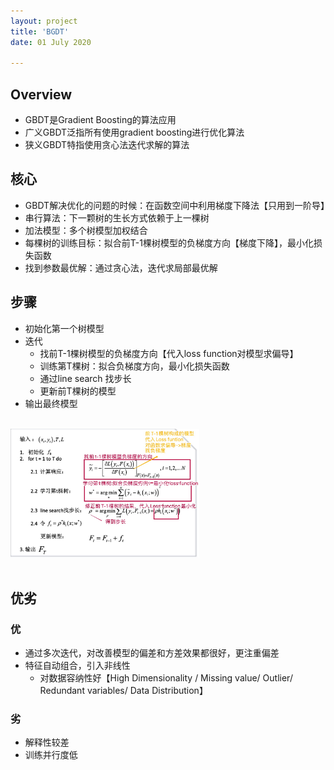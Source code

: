 ```yaml
---
layout: project
title: 'BGDT'
date: 01 July 2020

---		
```

## Overview
- GBDT是Gradient Boosting的算法应用
- 广义GBDT泛指所有使用gradient boosting进行优化算法
- 狭义GBDT特指使用贪心法迭代求解的算法

## 核心
- GBDT解决优化的问题的时候：在函数空间中利用梯度下降法【只用到一阶导】
- 串行算法：下一颗树的生长方式依赖于上一棵树
- 加法模型：多个树模型加权结合
- 每棵树的训练目标：拟合前T-1棵树模型的负梯度方向【梯度下降】，最小化损失函数
- 找到参数最优解：通过贪心法，迭代求局部最优解
	
## 步骤
- 初始化第一个树模型
- 迭代
  - 找前T-1棵树模型的负梯度方向【代入loss function对模型求偏导】
  - 训练第T棵树：拟合负梯度方向，最小化损失函数
  - 通过line search 找步长
  - 更新前T棵树的模型
- 输出最终模型

<br>
<img src="/assets/img/knowledge/GBDT/GBDT1.jpg" width="60%" />
<br><br>

## 优劣
### 优
  - 通过多次迭代，对改善模型的偏差和方差效果都很好，更注重偏差
  - 特征自动组合，引入非线性
	- 对数据容纳性好【High Dimensionality / Missing value/ Outlier/ Redundant variables/ Data Distribution】
### 劣
- 解释性较差
- 训练并行度低



